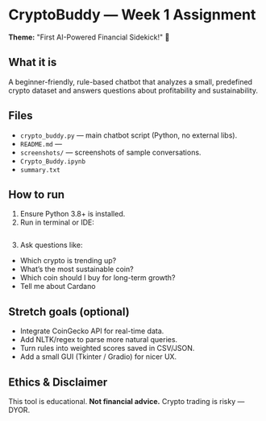 # CryptoBuddy — Week 1 Assignment
**Theme:** "First AI-Powered Financial Sidekick!" 🌟

## What it is
A beginner-friendly, rule-based chatbot that analyzes a small, predefined crypto dataset and answers questions about profitability and sustainability.

## Files
- `crypto_buddy.py` — main chatbot script (Python, no external libs).
- `README.md` — 
- `screenshots/` —  screenshots of sample conversations.
- `Crypto_Buddy.ipynb`
- `summary.txt`

## How to run
1. Ensure Python 3.8+ is installed.
2. Run in terminal or IDE:
```python crypto_buddy.py

```
3. Ask questions like:
- Which crypto is trending up?
- What’s the most sustainable coin?
- Which coin should I buy for long-term growth?
- Tell me about Cardano

## Stretch goals (optional)
- Integrate CoinGecko API for real-time data.
- Add NLTK/regex to parse more natural queries.
- Turn rules into weighted scores saved in CSV/JSON.
- Add a small GUI (Tkinter / Gradio) for nicer UX.

## Ethics & Disclaimer
This tool is educational. **Not financial advice.** Crypto trading is risky — DYOR.
